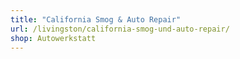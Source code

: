 ```yaml
---
title: "California Smog & Auto Repair"
url: /livingston/california-smog-und-auto-repair/
shop: Autowerkstatt
---
```


